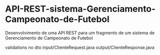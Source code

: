 # API-REST-sistema-Gerenciamento-Campeonato-de-Futebol
Desenvolvimento de uma API REST para um fragmento de um sistema de Gerenciamento de Campeonato de Futebol

validations no dto
input/ClienteRequest.java
output/ClienteResponse.java
<!-- 
// usarmapping, e mapper(exemplo adapter, @component) uma dependencia externa para o dto(expor apenas algumas informações) converter dto em entidade e entidade em dto
como o modelMappwer não pertence ao spring
temos que criar uma classe para poder configurar a injeção do adapter @Bean
fica em config/ModelMapperConfig.java

bivalidation dependencia para validação tratar validation nos dtos ex.: @NotBlank 

ver jackson e swagger do spring
pasta onde fica o dto
api/dto
pastas dentro do dto
dt/input
  exemploRequest.java
dto/output
  exemploResponse.java

cache: feito a nivel de serviços
é aplicada com biblioteca, porem o spring tem uma spring-boot-start-cache
colocar @EnableCaching na Main para habiltar
no controller @cacheble(value="ListaDeCidades")// exemplo
como atualizar o cache em post colocar @CacheEvict(value = "ListaDeCidades, allEllEntries = true)
-->
